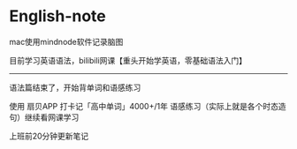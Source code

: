 # English-note

mac使用mindnode软件记录脑图

目前学习英语语法，bilibili网课【重头开始学英语，零基础语法入门】

----
语法篇结束了，开始背单词和语感练习

使用 扇贝APP 打卡记「高中单词」4000+/1年
语感练习（实际上就是各个时态造句）继续看网课学习

上班前20分钟更新笔记
